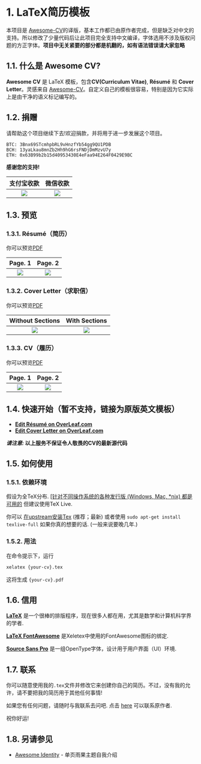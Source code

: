 # 1. LaTeX简历模板

本项目是 [Awesome-CV](https://github.com/posquit0/Awesome-CV)的译版，基本工作都已由原作者完成，但是缺乏对中文的支持。所以修改了少量代码后让此项目完全支持中文编译，字体选用不涉及版权问题的方正字体。**项目中无关紧要的部分都是机翻的，如有语法错误请大家忽略**

## 1.1. 什么是 Awesome CV?

**Awesome CV** 是 LaTeX 模板，包含**CV(Curriculum Vitae)**, **Résumé** 和 **Cover Letter**。灵感来自 [Awesome-CV](https://github.com/posquit0/Awesome-CV)。自定义自己的模板很容易，特别是因为它实际上是由干净的语义标记编写的。

## 1.2. 捐赠

请帮助这个项目继续下去!欢迎捐款，并将用于进一步发展这个项目。

    BTC: 3Bnx69STcmhpbRL9vHnzfYb54gg9QU1PDB
    BCH: 13yaLkau8mnZb2Hh9hG6rsFNDjDmMzvU7y
    ETH: 0x63B99b2b15d40953430E4eFaa94E264F0429E9BC

**感谢您的支持!**

| 支付宝收款 | 微信收款 |
|:---:|:---:|
|![](https://gitee.com/e13/pic-bed/raw/master/img/IMG_2157.JPG)|![](https://gitee.com/e13/pic-bed/raw/master/img/IMG_2156.JPG)|

## 1.3. 预览

### 1.3.1. Résumé（简历）

你可以预览[PDF](https://gitee.com/e13/Awesome-CV/blob/master/resume.pdf)

| Page. 1 | Page. 2 |
|:---:|:---:|
|![](https://gitee.com/e13/pic-bed/raw/master/img/resume-1.png)|![](https://gitee.com/e13/pic-bed/raw/master/img/resume-2.png)|

### 1.3.2. Cover Letter（求职信）

你可以预览[PDF](https://gitee.com/e13/Awesome-CV/blob/master/coverletter.pdf)

| Without Sections | With Sections |
|:---:|:---:|
| ![](https://gitee.com/e13/pic-bed/raw/master/img/coverletter-2.png) |![](https://gitee.com/e13/pic-bed/raw/master/img/coverletter-1.png)|

### 1.3.3. CV（履历）

你可以预览[PDF](https://gitee.com/e13/Awesome-CV/blob/master/cv.pdf)

| Page. 1 | Page. 2 |
|:---:|:---:|
|![](https://gitee.com/e13/pic-bed/raw/master/img/cv-1.png)|![](https://gitee.com/e13/pic-bed/raw/master/img/cv-2.png)|

## 1.4. 快速开始（暂不支持，链接为原版英文模板）

- [**Edit Résumé on OverLeaf.com**](https://www.overleaf.com/latex/templates/awesome-cv/tvmzpvdjfqxp)
- [**Edit Cover Letter on OverLeaf.com**](https://www.overleaf.com/latex/templates/awesome-cv-cover-letter/pfzzjspkthbk)

**_请注意:_ 以上服务不保证令人敬畏的CV的最新源代码**

## 1.5. 如何使用

### 1.5.1. 依赖环境

假设为全TeX分布.  [[针对不同操作系统的各种发行版 (Windows, Mac, \*nix) 都是可用的](http://tex.stackexchange.com/q/55437) 但建议使用TeX Live.

你可以 [在upstream安装Tex](http://tex.stackexchange.com/q/1092) (推荐；最新) 或者使用 `sudo apt-get install texlive-full` 如果你真的想要的话.  (一般来说要晚几年.)

### 1.5.2. 用法

在命令提示下，运行

```bash
xelatex {your-cv}.tex
```

这将生成 ``{your-cv}.pdf``

## 1.6. 信用

[**LaTeX**](http://www.latex-project.org) 是一个很棒的排版程序，现在很多人都在用，尤其是数学和计算机科学界的学者.

[**LaTeX FontAwesome**](https://github.com/furl/latex-fontawesome) 是Xeletex中使用的FontAwesome图标的绑定.

[**Source Sans Pro**](https://github.com/adobe-fonts/source-sans-pro) 是一组OpenType字体，设计用于用户界面（UI）环境.

## 1.7. 联系

你可以随意使用我的`.tex`文件并修改它来创建你自己的简历。不过，没有我的允许，请不要把我的简历用于其他任何事情!

如果您有任何问题，请随时与我联系去问吧. 点击 [here](https://kiwiirc.com/client/irc.freenode.net/posquit0) 可以联系原作者.

祝你好运!

## 1.8. 另请参见

- [Awesome Identity](https://github.com/posquit0/hugo-awesome-identity) - 单页雨果主题自我介绍
